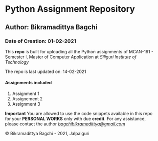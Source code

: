 # Python Assignment Repository
## Author: Bikramadittya Bagchi
### Date of Creation: 01-02-2021

This **repo** is built for uploading all the Python assignments of MCAN-191 - Semester I, Master of Computer Application at *Siliguri Institute of Technology*

The repo is last updated on: 14-02-2021

#### Assignments included
1. Assignment 1
2. Assignement 2
3. Assignment 3

**Important**
You are allowed to use the code snippets available in this repo for your **PERSONAL WORKS** only with due **credit**.
For any assistance, please contact the author *bagchibikramadittya@gmail.com*

&copy; Bikramadittya Bagchi - 2021, Jalpaiguri

